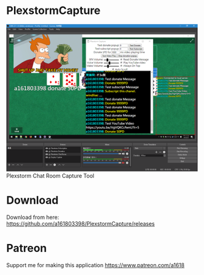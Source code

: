 # PlexstormCapture
![Preview](/preview.PNG)
Plexstorm Chat Room Capture Tool

# Download
Download from here: https://github.com/a161803398/PlexstormCapture/releases

# Patreon
Support me for making this application
https://www.patreon.com/a1618
